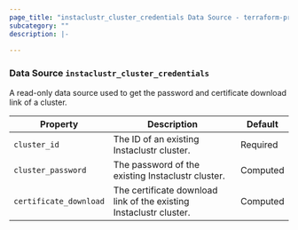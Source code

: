 ```yaml
---
page_title: "instaclustr_cluster_credentials Data Source - terraform-provider-instaclustr"
subcategory: ""
description: |-
  
---
```


### Data Source `instaclustr_cluster_credentials`
A read-only data source used to get the password and certificate download link of a cluster.

Property | Description | Default
---------|-------------|--------
`cluster_id`|The ID of an existing Instaclustr cluster.|Required
`cluster_password`|The password of the existing Instaclustr cluster.|Computed
`certificate_download`|The certificate download link of the existing Instaclustr cluster.|Computed
